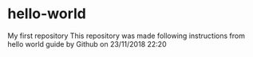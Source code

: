 # hello-world
My first repository
This repository was made following instructions from hello world guide by Github on 23/11/2018 22:20
